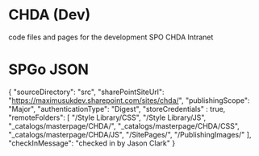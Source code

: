 # CHDA (Dev)
code files and pages for the development SPO CHDA Intranet

# SPGo JSON

{
    "sourceDirectory": "src",
    "sharePointSiteUrl": "https://maximusukdev.sharepoint.com/sites/chda/",
    "publishingScope": "Major",
    "authenticationType": "Digest",
    "storeCredentials" : true,
    "remoteFolders": [
        "/Style Library/CSS",
        "/Style Library/JS",
        "_catalogs/masterpage/CHDA/",
        "_catalogs/masterpage/CHDA/CSS",
        "_catalogs/masterpage/CHDA/JS",
        "/SitePages/",
        "/PublishingImages/"
    ],
    "checkInMessage": "checked in by Jason Clark"
}
